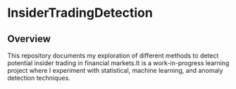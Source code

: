 # InsiderTradingDetection


## Overview
This repository documents my exploration of different methods to detect potential insider trading in financial markets.It is a work-in-progress learning project where I experiment with statistical, machine learning, and anomaly detection techniques.  

